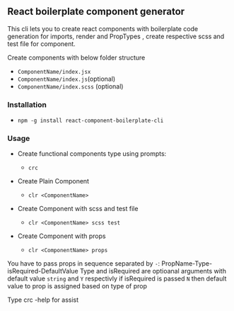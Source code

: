 ## React boilerplate component generator


This cli lets you to create react components with boilerplate code generation for imports, render and PropTypes , create respective scss and test file for component.

Create components with below folder structure 
- `ComponentName/index.jsx`
- `ComponentName/index.js`(optional)
- `ComponentName/index.scss` (optional)


  
### Installation
- `npm -g install react-component-boilerplate-cli`

### Usage
- Create functional components type using prompts: 
    - `crc` 
- Create Plain Component
   - `clr <ComponentName>`

- Create Component with scss and test file
   - `clr <ComponentName> scss test` 

- Create Component with props
   - `clr <ComponentName> props` 
  
You have to pass props in sequence separated by `-`: PropName-Type-isRequired-DefaultValue 
Type and isRequired  are optioanal arguments with default value `string` and  `Y` respectivly
if isRequired is passed `N` then default value to prop is assigned based on type of prop 

  Type crc -help for assist
